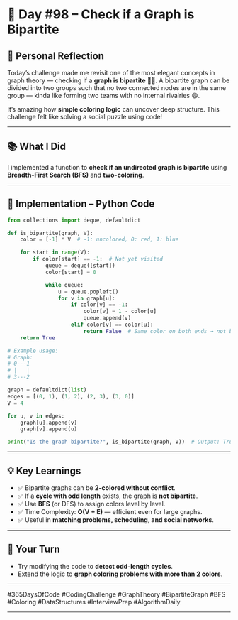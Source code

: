 # 🎯 Day #98 – Check if a Graph is Bipartite

## 💭 **Personal Reflection**
Today’s challenge made me revisit one of the most elegant concepts in graph theory — checking if a **graph is bipartite** 🎨🔗.
A bipartite graph can be divided into two groups such that no two connected nodes are in the same group — kinda like forming two teams with no internal rivalries 😄.

It’s amazing how **simple coloring logic** can uncover deep structure. This challenge felt like solving a social puzzle using code!

---

## 📚 What I Did

I implemented a function to **check if an undirected graph is bipartite** using **Breadth-First Search (BFS)** and **two-coloring**.

---

## 📝 Implementation – Python Code

```python
from collections import deque, defaultdict

def is_bipartite(graph, V):
    color = [-1] * V  # -1: uncolored, 0: red, 1: blue

    for start in range(V):
        if color[start] == -1:  # Not yet visited
            queue = deque([start])
            color[start] = 0

            while queue:
                u = queue.popleft()
                for v in graph[u]:
                    if color[v] == -1:
                        color[v] = 1 - color[u]
                        queue.append(v)
                    elif color[v] == color[u]:
                        return False  # Same color on both ends → not bipartite
    return True

# Example usage:
# Graph:
# 0---1
# |   |
# 3---2

graph = defaultdict(list)
edges = [(0, 1), (1, 2), (2, 3), (3, 0)]
V = 4

for u, v in edges:
    graph[u].append(v)
    graph[v].append(u)

print("Is the graph bipartite?", is_bipartite(graph, V))  # Output: True ✅
```

---

## 💡 Key Learnings

* ✅ Bipartite graphs can be **2-colored without conflict**.
* ✅ If a **cycle with odd length** exists, the graph is **not bipartite**.
* ✅ Use **BFS** (or DFS) to assign colors level by level.
* ✅ Time Complexity: **O(V + E)** — efficient even for large graphs.
* ✅ Useful in **matching problems, scheduling, and social networks**.

---

## 🚀 Your Turn

* Try modifying the code to **detect odd-length cycles**.
* Extend the logic to **graph coloring problems with more than 2 colors**.

---

\#365DaysOfCode #CodingChallenge #GraphTheory #BipartiteGraph #BFS #Coloring #DataStructures #InterviewPrep #AlgorithmDaily

---